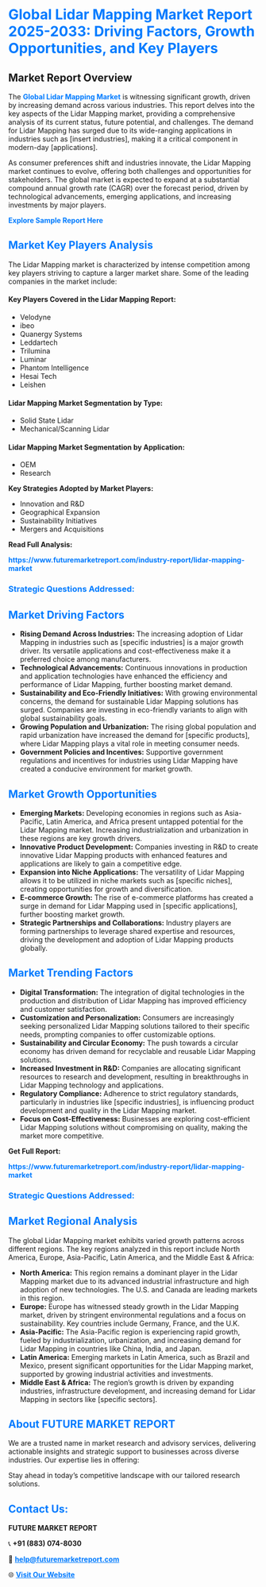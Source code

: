 <h1 style="color: #007BFF;">Global Lidar Mapping Market Report 2025-2033: Driving Factors, Growth Opportunities, and Key Players</h1>

<section id="overview">
<h2>Market Report Overview</h2>
<p>The <a href="https://www.futuremarketreport.com/industry-report/lidar-mapping-market" style="color: #007BFF; text-decoration: none;"><strong>Global Lidar Mapping Market</strong></a> is witnessing significant growth, driven by increasing demand across various industries. This report delves into the key aspects of the Lidar Mapping market, providing a comprehensive analysis of its current status, future potential, and challenges. The demand for Lidar Mapping has surged due to its wide-ranging applications in industries such as [insert industries], making it a critical component in modern-day [applications].</p>
<p>As consumer preferences shift and industries innovate, the Lidar Mapping market continues to evolve, offering both challenges and opportunities for stakeholders. The global market is expected to expand at a substantial compound annual growth rate (CAGR) over the forecast period, driven by technological advancements, emerging applications, and increasing investments by major players.</p>
</section>

<section id="overview">
<p><a href="https://www.futuremarketreport.com/request-sample/reportId=115284" style="color: #007BFF; text-decoration: none;"><strong>Explore Sample Report Here</strong></a></p>
</section>

<section id="key-players">
<h2 style="color: #007BFF;">Market Key Players Analysis</h2>
<p>The Lidar Mapping market is characterized by intense competition among key players striving to capture a larger market share. Some of the leading companies in the market include:</p>
<h4>Key Players Covered in the Lidar Mapping Report:</h4>
<ul><li>Velodyne</li><li>ibeo</li><li>Quanergy Systems</li><li>Leddartech</li><li>Trilumina</li><li>Luminar</li><li>Phantom Intelligence</li><li>Hesai Tech</li><li>Leishen</li></ul>
<h4>Lidar Mapping Market Segmentation by Type:</h4>
<ul><li>Solid State Lidar</li><li>Mechanical/Scanning Lidar</li></ul>

<h4>Lidar Mapping Market Segmentation by Application:</h4>
<ul><li>OEM</li><li>Research</li></ul>
<p><strong>Key Strategies Adopted by Market Players:</strong></p>
<ul>
<li>Innovation and R&D</li>
<li>Geographical Expansion</li>
<li>Sustainability Initiatives</li>
<li>Mergers and Acquisitions</li>
</ul>
</section>

<section>
<p><strong>Read Full Analysis: </strong></p><a href="https://www.futuremarketreport.com/industry-report/lidar-mapping-market" style="color: #007BFF; text-decoration: none;"><strong>https://www.futuremarketreport.com/industry-report/lidar-mapping-market</strong></a>
<h3 style="color: #007BFF;">Strategic Questions Addressed:</h3>
</section>

<section id="driving-factors">
<h2 style="color: #007BFF;">Market Driving Factors</h2>
<ul>
<li><strong>Rising Demand Across Industries:</strong> The increasing adoption of Lidar Mapping in industries such as [specific industries] is a major growth driver. Its versatile applications and cost-effectiveness make it a preferred choice among manufacturers.</li>
<li><strong>Technological Advancements:</strong> Continuous innovations in production and application technologies have enhanced the efficiency and performance of Lidar Mapping, further boosting market demand.</li>
<li><strong>Sustainability and Eco-Friendly Initiatives:</strong> With growing environmental concerns, the demand for sustainable Lidar Mapping solutions has surged. Companies are investing in eco-friendly variants to align with global sustainability goals.</li>
<li><strong>Growing Population and Urbanization:</strong> The rising global population and rapid urbanization have increased the demand for [specific products], where Lidar Mapping plays a vital role in meeting consumer needs.</li>
<li><strong>Government Policies and Incentives:</strong> Supportive government regulations and incentives for industries using Lidar Mapping have created a conducive environment for market growth.</li>
</ul>
</section>

<section id="growth-opportunities">
<h2 style="color: #007BFF;">Market Growth Opportunities</h2>
<ul>
<li><strong>Emerging Markets:</strong> Developing economies in regions such as Asia-Pacific, Latin America, and Africa present untapped potential for the Lidar Mapping market. Increasing industrialization and urbanization in these regions are key growth drivers.</li>
<li><strong>Innovative Product Development:</strong> Companies investing in R&D to create innovative Lidar Mapping products with enhanced features and applications are likely to gain a competitive edge.</li>
<li><strong>Expansion into Niche Applications:</strong> The versatility of Lidar Mapping allows it to be utilized in niche markets such as [specific niches], creating opportunities for growth and diversification.</li>
<li><strong>E-commerce Growth:</strong> The rise of e-commerce platforms has created a surge in demand for Lidar Mapping used in [specific applications], further boosting market growth.</li>
<li><strong>Strategic Partnerships and Collaborations:</strong> Industry players are forming partnerships to leverage shared expertise and resources, driving the development and adoption of Lidar Mapping products globally.</li>
</ul>
</section>

<section id="trending-factors">
<h2 style="color: #007BFF;">Market Trending Factors</h2>
<ul>
<li><strong>Digital Transformation:</strong> The integration of digital technologies in the production and distribution of Lidar Mapping has improved efficiency and customer satisfaction.</li>
<li><strong>Customization and Personalization:</strong> Consumers are increasingly seeking personalized Lidar Mapping solutions tailored to their specific needs, prompting companies to offer customizable options.</li>
<li><strong>Sustainability and Circular Economy:</strong> The push towards a circular economy has driven demand for recyclable and reusable Lidar Mapping solutions.</li>
<li><strong>Increased Investment in R&D:</strong> Companies are allocating significant resources to research and development, resulting in breakthroughs in Lidar Mapping technology and applications.</li>
<li><strong>Regulatory Compliance:</strong> Adherence to strict regulatory standards, particularly in industries like [specific industries], is influencing product development and quality in the Lidar Mapping market.</li>
<li><strong>Focus on Cost-Effectiveness:</strong> Businesses are exploring cost-efficient Lidar Mapping solutions without compromising on quality, making the market more competitive.</li>
</ul>
</section>

<section>
<p><strong>Get Full Report: </strong></p><a href="https://www.futuremarketreport.com/industry-report/lidar-mapping-market" style="color: #007BFF; text-decoration: none;"><strong>https://www.futuremarketreport.com/industry-report/lidar-mapping-market</strong></a>
<h3 style="color: #007BFF;">Strategic Questions Addressed:</h3>
</section>


<section id="regional-analysis">
<h2 style="color: #007BFF;">Market Regional Analysis</h2>
<p>The global Lidar Mapping market exhibits varied growth patterns across different regions. The key regions analyzed in this report include North America, Europe, Asia-Pacific, Latin America, and the Middle East & Africa:</p>
<ul>
<li><strong>North America:</strong> This region remains a dominant player in the Lidar Mapping market due to its advanced industrial infrastructure and high adoption of new technologies. The U.S. and Canada are leading markets in this region.</li>
<li><strong>Europe:</strong> Europe has witnessed steady growth in the Lidar Mapping market, driven by stringent environmental regulations and a focus on sustainability. Key countries include Germany, France, and the U.K.</li>
<li><strong>Asia-Pacific:</strong> The Asia-Pacific region is experiencing rapid growth, fueled by industrialization, urbanization, and increasing demand for Lidar Mapping in countries like China, India, and Japan.</li>
<li><strong>Latin America:</strong> Emerging markets in Latin America, such as Brazil and Mexico, present significant opportunities for the Lidar Mapping market, supported by growing industrial activities and investments.</li>
<li><strong>Middle East & Africa:</strong> The region’s growth is driven by expanding industries, infrastructure development, and increasing demand for Lidar Mapping in sectors like [specific sectors].</li>
</ul>
</section>

<footer>
<h2 style="color: #007BFF;">About FUTURE MARKET REPORT</h2>
<p>We are a trusted name in market research and advisory services, delivering actionable insights and strategic support to businesses across diverse industries. Our expertise lies in offering:</p>

<p>Stay ahead in today’s competitive landscape with our tailored research solutions.</p>

<h2 style="color: #007BFF;">Contact Us:</h2>
<p><strong>FUTURE MARKET REPORT</strong></p>
<p>📞 <strong>+91 (883) 074-8030</strong></p>
<p>📧 <strong><a href="mailto:help@futuremarketreport.com" style="color: #007BFF;">help@futuremarketreport.com</a></strong></p>
<p>🌐 <strong><a href="https://www.futuremarketreport.com/" style="color: #007BFF;">Visit Our Website</a></strong></p>
</footer>